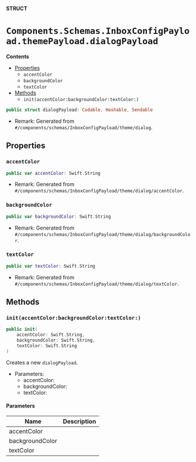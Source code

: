 **STRUCT**

# `Components.Schemas.InboxConfigPayload.themePayload.dialogPayload`

**Contents**

- [Properties](#properties)
  - `accentColor`
  - `backgroundColor`
  - `textColor`
- [Methods](#methods)
  - `init(accentColor:backgroundColor:textColor:)`

```swift
public struct dialogPayload: Codable, Hashable, Sendable
```

- Remark: Generated from `#/components/schemas/InboxConfigPayload/theme/dialog`.

## Properties
### `accentColor`

```swift
public var accentColor: Swift.String
```

- Remark: Generated from `#/components/schemas/InboxConfigPayload/theme/dialog/accentColor`.

### `backgroundColor`

```swift
public var backgroundColor: Swift.String
```

- Remark: Generated from `#/components/schemas/InboxConfigPayload/theme/dialog/backgroundColor`.

### `textColor`

```swift
public var textColor: Swift.String
```

- Remark: Generated from `#/components/schemas/InboxConfigPayload/theme/dialog/textColor`.

## Methods
### `init(accentColor:backgroundColor:textColor:)`

```swift
public init(
    accentColor: Swift.String,
    backgroundColor: Swift.String,
    textColor: Swift.String
)
```

Creates a new `dialogPayload`.

- Parameters:
  - accentColor:
  - backgroundColor:
  - textColor:

#### Parameters

| Name | Description |
| ---- | ----------- |
| accentColor |  |
| backgroundColor |  |
| textColor |  |